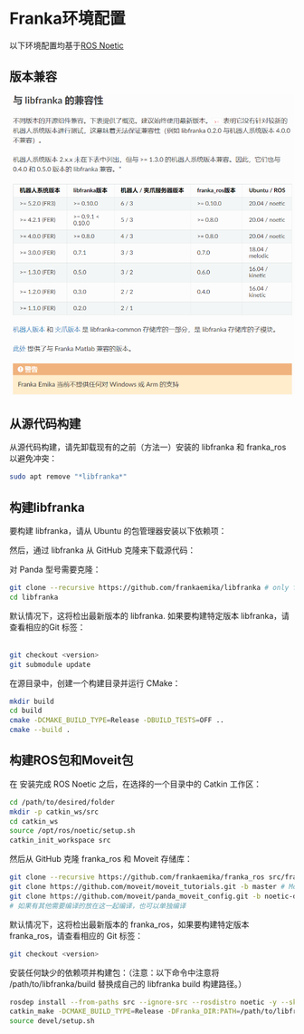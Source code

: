 # Franka环境配置
以下环境配置均基于[ROS Noetic](https://wiki.ros.org/noetic/Installation/Ubuntu)
## 版本兼容

![](https://github.com/Liujian1997/Franka_env-Installation/blob/main/img/Snipaste_2024-07-11_12-21-44.png)

## 从源代码构建

从源代码构建，请先卸载现有的之前（方法一）安装的 libfranka 和 franka_ros 以避免冲突：
```bash
sudo apt remove "*libfranka*"
```

## 构建libfranka

要构建 libfranka，请从 Ubuntu 的包管理器安装以下依赖项：

然后，通过 libfranka 从 GitHub 克隆来下载源代码：

对 Panda 型号需要克隆：

```bash
git clone --recursive https://github.com/frankaemika/libfranka # only for panda
cd libfranka
```

默认情况下，这将检出最新版本的 libfranka. 如果要构建特定版本 libfranka，请查看相应的Git 标签：

```bash

git checkout <version>
git submodule update
```
在源目录中，创建一个构建目录并运行 CMake：

```bash
mkdir build
cd build
cmake -DCMAKE_BUILD_TYPE=Release -DBUILD_TESTS=OFF ..
cmake --build .
```
## 构建ROS包和Moveit包
在 安装完成 ROS Noetic 之后，在选择的一个目录中的 Catkin 工作区：
```bash
cd /path/to/desired/folder
mkdir -p catkin_ws/src
cd catkin_ws
source /opt/ros/noetic/setup.sh
catkin_init_workspace src
```
然后从 GitHub 克隆 franka_ros 和 Moveit 存储库：
```bash
git clone --recursive https://github.com/frankaemika/franka_ros src/franka_ros # franka_ros
git clone https://github.com/moveit/moveit_tutorials.git -b master # Moveit
git clone https://github.com/moveit/panda_moveit_config.git -b noetic-devel # Moveit
# 如果有其他需要编译的放在这一起编译，也可以单独编译
```
默认情况下，这将检出最新版本的 franka_ros，如果要构建特定版本 franka_ros，请查看相应的 Git 标签：
```bash
git checkout <version>
```
安装任何缺少的依赖项并构建包：（注意：以下命令中注意将 /path/to/libfranka/build 替换成自己的 libfranka build 构建路径。）
```bash
rosdep install --from-paths src --ignore-src --rosdistro noetic -y --skip-keys libfranka
catkin_make -DCMAKE_BUILD_TYPE=Release -DFranka_DIR:PATH=/path/to/libfranka/build  
source devel/setup.sh
```